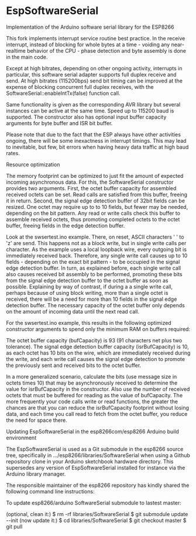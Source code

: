 # EspSoftwareSerial

Implementation of the Arduino software serial library for the ESP8266

This fork implements interrupt service routine best practice.
In the receive interrupt, instead of blocking for whole bytes
at a time - voiding any near-realtime behavior of the CPU - phase
detection and byte assembly is done in the main code.

Except at high bitrates, depending on other ongoing activity,
interrupts in particular, this software serial adapter
supports full duplex receive and send. At high bitrates (115200bps)
send bit timing can be improved at the expense of blocking concurrent
full duplex receives, with the SoftwareSerial::enableIntTx(false) function call.

Same functionality is given as the corresponding AVR library but
several instances can be active at the same time. Speed up to 115200 baud
is supported. The constructor also has optional input buffer capacity
arguments for byte buffer and ISR bit buffer.

Please note that due to the fact that the ESP always have other activities
ongoing, there will be some inexactness in interrupt timings. This may
lead to inevitable, but few, bit errors when having heavy data traffic
at high baud rates.


Resource optimization

The memory footprint can be optimized to just fit the amount of expected
incoming asynchronous data.
For this, the SoftwareSerial constructor provides two arguments. First, the
octet buffer capacity for assembled received octets can be set. Read calls are
satisfied from this buffer, freeing it in return.
Second, the signal edge detection buffer of 32bit fields can be resized.
One octet may require up to to 10 fields, but fewer may be needed,
depending on the bit pattern. Any read or write calls check this buffer
to assemble received octets, thus promoting completed octets to the octet
buffer, freeing fields in the edge detection buffer.

Look at the swsertest.ino example. There, on reset, ASCII characters ' ' to 'z'
are send. This happens not as a block write, but in single write calls per
character. As the example uses a local loopback wire, every outgoing bit is
immediately received back. Therefore, any single write call causes up to
10 fields - depending on the exact bit pattern - to be occupied in the signal
edge detection buffer. In turn, as explained before, each single write call
also causes received bit assembly to be performed, promoting these bits from
the signal edge detection buffer to the octet buffer as soon as possible.
Explaining by way of contrast, if during a a single write call, perhaps because
of using block writing, more than a single octet is received, there will be a
need for more than 10 fields in the signal edge detection buffer.
The necessary capacity of the octet buffer only depends on the amount of incoming
data until the next read call.

For the swsertest.ino example, this results in the following optimized
constructor arguments to spend only the minimum RAM on buffers required:

The octet buffer capacity (bufCapacity) is 93 (91 characters net plus two tolerance).
The signal edge detection buffer capacity (isrBufCapacity) is 10, as each octet has
10 bits on the wire, which are immediately received during the write, and each
write call causes the signal edge detection to promote the previously sent and
received bits to the octet buffer.

In a more generalized scenario, calculate the bits (use message size in octets
times 10) that may be asynchronously received to determine the value for
isrBufCapacity in the constructor. Also use the number of received octets
that must be buffered for reading as the value of bufCapacity.
The more frequently your code calls write or read functions, the greater the
chances are that you can reduce the isrBufCapacity footprint without losing data,
and each time you call read to fetch from the octet buffer, you reduce the
need for space there.


Updating EspSoftwareSerial in the esp8266com/esp8266 Arduino build environment

The EspSoftwareSerial is used as a Git submodule in the esp8266 source tree,
specifically in .../esp8266/libraries/SoftwareSerial when using a Github
repository clone in your Arduino sketchbook hardware directory.
This supersedes any version of EspSoftwareSerial installed for instance via
the Arduino library manager.

The responsible maintainer of the esp8266 repository has kindly shared the
following command line instructions:

To update esp8266/arduino SoftwareSerial submodule to lastest master:

(optional, clean it:)
$ rm -rf libraries/SoftwareSerial
$ git submodule update --init
(now update it:)
$ cd libraries/SoftwareSerial
$ git checkout master
$ git pull


